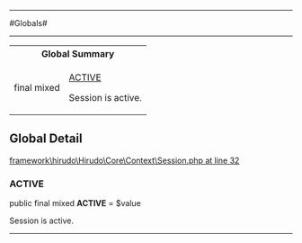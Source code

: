 - - -

#Globals#

- - -

<table id="summary_global" class="title">
<tr><th colspan="2" class="title">Global Summary</th></tr>
<tr>
<td>final  mixed</td>
<td class="description"><p class="name"><a href="#active">ACTIVE</a></p><p class="description">Session is active.</p></td>
</tr>
</table>

<h2 id="detail_global">Global Detail</h2>

<a href="https://github.com/JeyDotC/Hirudo/blob/master/framework/hirudo/Hirudo/Core/Context/Session.php#L32" target='_blank'>framework\hirudo\Hirudo\Core\Context\Session.php at line 32</a>

<h3 id="ACTIVE">ACTIVE</h3>


public final  mixed **ACTIVE** = $value

<div class="details">
<p>Session is active.</p>
</div>

- - -

